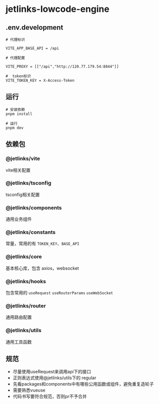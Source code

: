 # jetlinks-lowcode-engine

## .env.development

``` shell
# 代理标识

VITE_APP_BASE_API = /api

# 代理配置

VITE_PROXY = [["/api","http://120.77.179.54:8844"]]

#  token标识
VITE_TOKEN_KEY = X-Access-Token

```

## 运行

```shell
# 安装依赖
pnpm install

# 运行
pnpm dev
```

## 依赖包

### @jetlinks/vite

vite相关配置

### @jetlinks/tsconfig

tsconfig相关配置

### @jetlinks/components

通用业务组件

### @jetlinks/constants

常量，常用的有 `TOKEN_KEY`、`BASE_API`

### @jetlinks/core

基本核心库，包含 axios，websocket

### @jetlinks/hooks

包含常用的 `useRequest` `useRouterParams` `useWebSocket`

### @jetlinks/router

通用路由配置

### @jetlinks/utils

通用工具函数

## 规范

* 尽量使用useRequest来调用api下的接口
* 正则表达式使用@jetlinks/utils下的 regular
* 先看packages和components中有哪些公用函数或组件，避免重复造轮子
* 需要熟悉vueuse
* 代码书写要符合规范，否则pr不予合并
